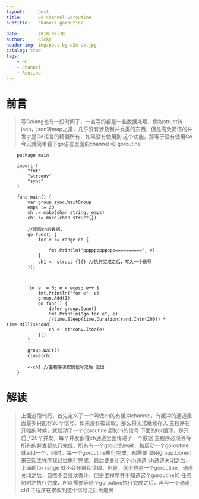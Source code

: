 ```yaml
---
layout:     post
title:      Go Channel Goroutine
subtitle:   channel goroutine
            
date:       2018-08-30
author:     Ricky
header-img: img/post-bg-e2e-ux.jpg
catalog: true
tags:
    - GO
    - Channel
    - Routine
---
```

# 前言

>写Golang也有一段时间了，一直写的都是一些数据处理，例如struct转json，json转map之类，几乎没有涉及到并发类的东西，但是高效简洁的并发才是Go语言的精髓所有，如果没有使用到
这个功能，那等于没有使用Go
>今天就简单看下go语言里面的channel 和 goroutine

```Golang
    package main
    
    import (
    	"fmt"
    	"strconv"
    	"sync"
    )
    
    func main() {
    	var group sync.WaitGroup
    	emps := 20
    	ch := make(chan string, emps)
    	ch1 := make(chan struct{})
    
    	//读取ch的数据，
    	go func() {
    		for v := range ch {
    
    			fmt.Println("pppppppppppp==========", v)
    		}
    		ch1 <- struct {}{} //执行完成之后，写入一个信号
    	}()
    
    
    
    	for e := 0; e < emps; e++ {
    		fmt.Println("for e", e)
    		group.Add(1)
    		go func() {
    			defer group.Done()
    			fmt.Println("go for e", e)
    			//time.Sleep(time.Duration(rand.Intn(200)) * time.Millisecond)
    			ch <- strconv.Itoa(e)
    		}()
    	}
    
    	group.Wait()
    	close(ch)
    
    	<-ch1 //主程序读取到信号之后 退出
    }

```

# 解读
>上面这段代码，首先定义了一个叫做ch的有缓冲channel，有缓冲的通道里面最多只能存20个信号，如果没有被读取，那么将无法继续存入
>主程序在开始的时候，就启动了一个goroutine读取ch的信号
>下面的for循环，是开启了20个并发，每个并发都往ch通道里面传递了一个数据
>主程序必须等待所有的并发都执行完成，所有有一个group的wait，每启动一个goroutine就add一个，同时，每一个goroutine执行完成，都需要
调用group.Done()来告知主程序我已经执行完成，最后要关闭这个ch通道
>ch通道关闭之后，上面的for range 就不会在继续读取，但是，这里也是一个goroutine，通道关闭之后，自然不会继续循环，但是主程序并不知道这个goroutine的
任务何时才执行完成，所以需要等这个goroutine执行完成之后，再写一个通道ch1 主程序在接收到这个信号之后再退出

